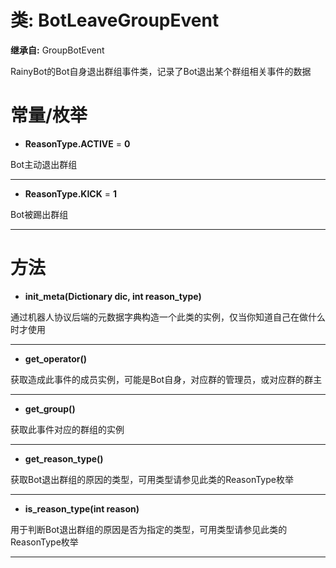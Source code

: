 # 类: BotLeaveGroupEvent  
  
**继承自:** GroupBotEvent  
  
RainyBot的Bot自身退出群组事件类，记录了Bot退出某个群组相关事件的数据  
  
# 常量/枚举  
  
- **ReasonType.ACTIVE** = **0**  
  
Bot主动退出群组  
  
---  
  
- **ReasonType.KICK** = **1**  
  
Bot被踢出群组  
  
---  
  
# 方法 
  
- **init_meta(Dictionary dic, int reason_type)**  
  
通过机器人协议后端的元数据字典构造一个此类的实例，仅当你知道自己在做什么时才使用  
  
---  
  
- **get_operator()**  
  
获取造成此事件的成员实例，可能是Bot自身，对应群的管理员，或对应群的群主  
  
---  
  
- **get_group()**  
  
获取此事件对应的群组的实例  
  
---  
  
- **get_reason_type()**  
  
获取Bot退出群组的原因的类型，可用类型请参见此类的ReasonType枚举  
  
---  
  
- **is_reason_type(int reason)**  
  
用于判断Bot退出群组的原因是否为指定的类型，可用类型请参见此类的ReasonType枚举  
  
---  
  

